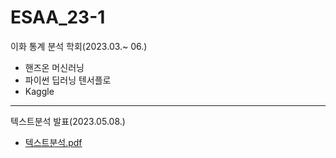 # ESAA_23-1
이화 통계 분석 학회(2023.03.~ 06.) 
- 핸즈온 머신러닝
- 파이썬 딥러닝 텐서플로
- Kaggle
---
텍스트분석 발표(2023.05.08.)
- [텍스트분석.pdf](https://github.com/hyunseo318/ESAA_23-1/files/12191362/default.pdf)
